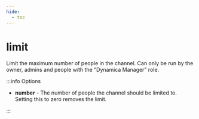 ```yaml
---
hide:
  - toc
---
```


# limit

Limit the maximum number of people in the channel. Can only be run by the owner, admins and people with the "Dynamica Manager" role.

:::info Options

- **number** - The number of people the channel should be limited to. Setting this to zero removes the limit.

:::
